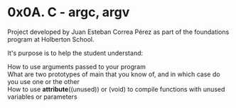 # 0x0A. C - argc, argv

Project developed by Juan Esteban Correa Pérez as part of the foundations program at Holberton School.

It's purpose is to help the student understand:

How to use arguments passed to your program  
What are two prototypes of main that you know of, and in which case do you use one or the other  
How to use __attribute__((unused)) or (void) to compile functions with unused variables or parameters  
